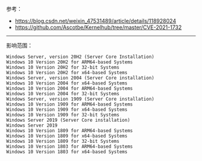 
参考：
- https://blog.csdn.net/weixin_47531489/article/details/118928024
- https://github.com/Ascotbe/Kernelhub/tree/master/CVE-2021-1732
---------------------------------------------------------------------------
影响范围：

    Windows Server, version 20H2 (Server Core Installation)
    Windows 10 Version 20H2 for ARM64-based Systems
    Windows 10 Version 20H2 for 32-bit Systems
    Windows 10 Version 20H2 for x64-based Systems
    Windows Server, version 2004 (Server Core installation)
    Windows 10 Version 2004 for x64-based Systems
    Windows 10 Version 2004 for ARM64-based Systems
    Windows 10 Version 2004 for 32-bit Systems
    Windows Server, version 1909 (Server Core installation)
    Windows 10 Version 1909 for ARM64-based Systems
    Windows 10 Version 1909 for x64-based Systems
    Windows 10 Version 1909 for 32-bit Systems
    Windows Server 2019 (Server Core installation)
    Windows Server 2019
    Windows 10 Version 1809 for ARM64-based Systems
    Windows 10 Version 1809 for x64-based Systems
    Windows 10 Version 1809 for 32-bit Systems
    Windows 10 Version 1803 for ARM64-based Systems
    Windows 10 Version 1803 for x64-based Systems
